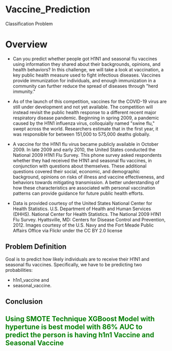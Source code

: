 # Vaccine_Prediction
Classification Problem

# Overview

- Can you predict whether people got H1N1 and seasonal flu vaccines using information they shared about their backgrounds, opinions, and health behaviors? In this challenge, we will take a look at vaccination, a key public health measure used to fight infectious diseases. Vaccines provide immunization for individuals, and enough immunization in a community can further reduce the spread of diseases through "herd immunity."

- As of the launch of this competition, vaccines for the COVID-19 virus are still under development and not yet available. The competition will instead revisit the public health response to a different recent major respiratory disease pandemic. Beginning in spring 2009, a pandemic caused by the H1N1 influenza virus, colloquially named "swine flu," swept across the world. Researchers estimate that in the first year, it was responsible for between 151,000 to 575,000 deaths globally.

- A vaccine for the H1N1 flu virus became publicly available in October 2009. In late 2009 and early 2010, the United States conducted the National 2009 H1N1 Flu Survey. This phone survey asked respondents whether they had received the H1N1 and seasonal flu vaccines, in conjunction with questions about themselves. These additional questions covered their social, economic, and demographic background, opinions on risks of illness and vaccine effectiveness, and behaviors towards mitigating transmission. A better understanding of how these characteristics are associated with personal vaccination patterns can provide guidance for future public health efforts.

- Data is provided courtesy of the United States National Center for Health Statistics. U.S. Department of Health and Human Services (DHHS). National Center for Health Statistics. The National 2009 H1N1 Flu Survey. Hyattsville, MD: Centers for Disease Control and Prevention, 2012. Images courtesy of the U.S. Navy and the Fort Meade Public Affairs Office via Flickr under the CC BY 2.0 license

## Problem Definition

Goal is to predict how likely individuals are to receive their H1N1 and seasonal flu vaccines. Specifically, we have to be predicting two probabilities: 
-  h1n1_vaccine and 
- seasonal_vaccine.

## Conclusion
<h2 style="color:green"> Using SMOTE Technique XGBoost Model with hypertune is best model with 86% AUC to predict the person is having h1n1 Vaccine and Seasonal Vaccine
